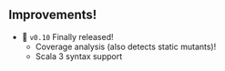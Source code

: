 ## Improvements!

- 🎉 `v0.10` Finally released!
  - Coverage analysis (also detects static mutants)!
  - Scala 3 syntax support
